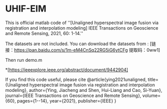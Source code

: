# UHIF-EIM


This is official matlab code of ''[Unaligned hyperspectral image fusion via registration and interpolation modeling] IEEE Transactions on Geoscience and Remote Sensing, 2021, 60: 1-14.''
 

The datasets are not included. You can download the datasets from :
[链接：https://pan.baidu.com/s/1m-eM4CnSq22RG5iG6ytCFg   提取码：0ww1]

Then run demo.m 


*[https://ieeexplore.ieee.org/abstract/document/9442904]

If you find this code useful, please cite
@article{ying2021unaligned,
  title={Unaligned hyperspectral image fusion via registration and interpolation modeling},
  author={Ying, Jiacheng and Shen, Hui-Liang and Cao, Si-Yuan},
  journal={IEEE Transactions on Geoscience and Remote Sensing},
  volume={60},
  pages={1--14},
  year={2021},
  publisher={IEEE}
}


